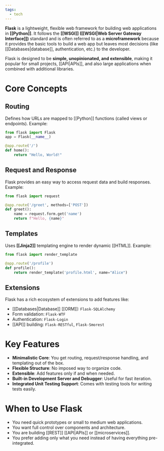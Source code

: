 ```yaml
---
tags:
  - tech
---
```

**Flask** is a lightweight, flexible web framework for building web applications in **[[Python]]**.
It follows the **[[WSGI]] ([[WSGI|Web Server Gateway Interface]])** standard and is often referred to as a **microframework** because it provides the basic tools to build a web app but leaves most decisions (like [[Databases|database]], authentication, etc.) to the developer.

Flask is designed to be **simple, unopinionated, and extensible**, making it popular for small projects, [[API|APIs]], and also large applications when combined with additional libraries.
# Core Concepts
## Routing
Defines how URLs are mapped to [[Python]] functions (called views or endpoints).
Example:
```python
from flask import Flask
app = Flask(__name__)

@app.route('/')
def home():
    return "Hello, World!"
```
## Request and Response
Flask provides an easy way to access request data and build responses.
Example:
```python
from flask import request

@app.route('/greet', methods=['POST'])
def greet():
    name = request.form.get('name')
    return f"Hello, {name}"
```
## Templates
Uses **[[Jinja2]]** templating engine to render dynamic [[HTML]].
Example:
```python
from flask import render_template

@app.route('/profile')
def profile():
    return render_template('profile.html', name="Alice")
```
## Extensions
Flask has a rich ecosystem of extensions to add features like:
- [[Databases|Database]] [[ORM]]: `Flask-SQLAlchemy`
- Form validation: `Flask-WTF`
- Authentication: `Flask-Login`
- [[API]] building: `Flask-RESTful`, `Flask-Smorest`
# Key Features
- **Minimalistic Core**: You get routing, request/response handling, and templating out of the box.
- **Flexible Structure**: No imposed way to organize code.
- **Extensible**: Add features only if and when needed.
- **Built-in Development Server and Debugger**: Useful for fast iteration.
- **Integrated Unit Testing Support**: Comes with testing tools for writing tests easily.
# When to Use Flask
- You need quick prototypes or small to medium web applications.
- You want full control over components and architecture.
- You are building [[REST]] [[API|APIs]] or [[microservices]].
- You prefer adding only what you need instead of having everything pre-integrated.
